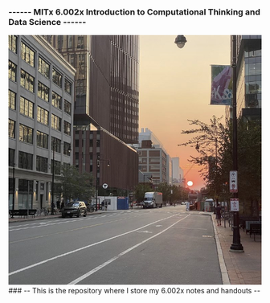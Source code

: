 ###     ------ MITx 6.002x Introduction to Computational Thinking and Data Science ------
<img src ="https://raw.githubusercontent.com/lehoangan2906/MITx-6.002x/main/B2C73482-0CF4-4120-A4EB-AC4B99E36B6A_1_201_a.jpeg">
### -- This is the repository where I store my 6.002x notes and handouts --

